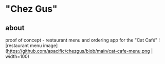 # "Chez Gus"
## about
proof of concept - restaurant menu and ordering app for the "Cat Café"
![restaurant menu image](https://github.com/apacific/chezgus/blob/main/cat-cafe-menu.png | width=100)

